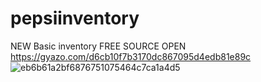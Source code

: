 # pepsiinventory
NEW Basic inventory FREE SOURCE OPEN
https://gyazo.com/d6cb10f7b3170dc867095d4edb81e89c
![eb6b61a2bf6876751075464c7ca1a4d5](https://user-images.githubusercontent.com/95121958/151805500-075678c0-99ff-4844-8275-64466b615aec.png)
